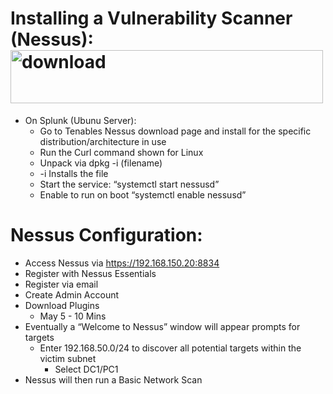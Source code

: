 # Installing a Vulnerability Scanner (Nessus): <img width="500" height="85" alt="download" src="https://github.com/user-attachments/assets/9aff4360-5384-4ba5-868f-62e4272eff67" />

- On Splunk (Ubunu Server):
  - Go to Tenables Nessus download page and install for the specific distribution/architecture in use 
  - Run the Curl command shown for Linux
  - Unpack via dpkg -i (filename) 
  - -i Installs the file
  - Start the service: “systemctl start nessusd”
  - Enable to run on boot “systemctl enable nessusd”
# Nessus Configuration:
- Access Nessus via https://192.168.150.20:8834
- Register with Nessus Essentials 
- Register via email 
- Create Admin Account
- Download Plugins
  - May 5 - 10 Mins
- Eventually a “Welcome to Nessus” window will appear prompts for targets
  - Enter 192.168.50.0/24 to discover all potential targets within the victim subnet 
    - Select DC1/PC1 
- Nessus will then run a Basic Network Scan 
